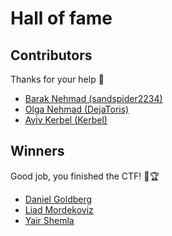 # Hall of fame

## Contributors

Thanks for your help 🙏

- [Barak Nehmad (sandspider2234)](https://github.com/sandspider2234)
- [Olga Nehmad (DejaToris)](https://github.com/DejaToris)
- [Aviv Kerbel (Kerbel)](https://github.com/Kerbel)

## Winners

Good job, you finished the CTF! 🚩🏆

- [Daniel Goldberg](https://github.com/danielguardicore)
- [Liad Mordekoviz](https://github.com/liadmord)
- [Yair Shemla](https://github.com/yairshemla)
